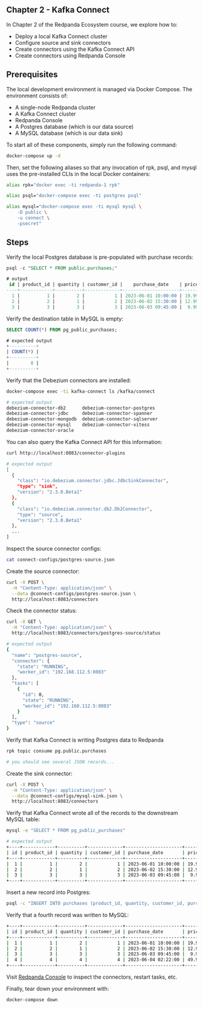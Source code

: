## Chapter 2 - Kafka Connect
In Chapter 2 of the Redpanda Ecosystem course, we explore how to:

- Deploy a local Kafka Connect cluster
- Configure source and sink connectors
- Create connectors using the Kafka Connect API
- Create connectors using Redpanda Console

## Prerequisites
The local development environment is managed via Docker Compose. The environment consists of:

- A single-node Redpanda cluster
- A Kafka Connect cluster
- Redpanda Console
- A Postgres database (which is our data source)
- A MySQL database (which is our data sink)

To start all of these components, simply run the following command:

```sh
docker-compose up -d
```

Then, set the following aliases so that any invocation of rpk, psql, and mysql uses the pre-installed CLIs in the local Docker containers:

```sh
alias rpk="docker exec -ti redpanda-1 rpk"

alias psql="docker-compose exec -ti postgres psql"

alias mysql="docker-compose exec -ti mysql mysql \
    -D public \
    -u connect \
    -psecret"
```

## Steps

Verify the local Postgres database is pre-populated with purchase records:

```sql
psql -c "SELECT * FROM public.purchases;"

# output
 id | product_id | quantity | customer_id |    purchase_date    | price | currency
----+------------+----------+-------------+---------------------+-------+----------
  1 |          1 |        2 |           1 | 2023-06-01 10:00:00 | 19.99 | USD
  2 |          2 |        1 |           2 | 2023-06-02 15:30:00 | 12.99 | USD
  3 |          3 |        3 |           3 | 2023-06-03 09:45:00 |  9.99 | US
```

Verify the destination table in MySQL is empty:

```sql
SELECT COUNT(*) FROM pg_public_purchases;

# expected output
+----------+
| COUNT(*) |
+----------+
|        0 |
+----------+
```

Verify that the Debezium connectors are installed:

```sh
docker-compose exec -ti kafka-connect ls /kafka/connect

# expected output
debezium-connector-db2	    debezium-connector-postgres
debezium-connector-jdbc     debezium-connector-spanner
debezium-connector-mongodb  debezium-connector-sqlserver
debezium-connector-mysql    debezium-connector-vitess
debezium-connector-oracle
```

You can also query the Kafka Connect API for this information:

```sh
curl http://localhost:8083/connector-plugins

# expected output
[
  {
    "class": "io.debezium.connector.jdbc.JdbcSinkConnector",
    "type": "sink",
    "version": "2.3.0.Beta1"
  },
  {
    "class": "io.debezium.connector.db2.Db2Connector",
    "type": "source",
    "version": "2.3.0.Beta1"
  },
  ...
]
```

Inspect the source connector configs:

```sh
cat connect-configs/postgres-source.json
```

Create the source connector:

```sh
curl -X POST \
  -H "Content-Type: application/json" \
  --data @connect-configs/postgres-source.json \
  http://localhost:8083/connectors
```

Check the connector status:

```sh
curl -X GET \
  -H "Content-Type: application/json" \
  http://localhost:8083/connectors/postgres-source/status

# expected output
{
  "name": "postgres-source",
  "connector": {
    "state": "RUNNING",
    "worker_id": "192.168.112.5:8083"
  },
  "tasks": [
    {
      "id": 0,
      "state": "RUNNING",
      "worker_id": "192.168.112.5:8083"
    }
  ],
  "type": "source"
}
```

Verify that Kafka Connect is writing Postgres data to Redpanda

```sh
rpk topic consume pg.public.purchases

# you should see several JSON records...
```

Create the sink connector:

```sh
curl -X POST \
  -H "Content-Type: application/json" \
  --data @connect-configs/mysql-sink.json \
  http://localhost:8083/connectors
```

Verify that Kafka Connect wrote all of the records to the downstream MySQL table:

```sh
mysql -e "SELECT * FROM pg_public_purchases"

# expected output
+----+------------+----------+-------------+---------------------+-------+----------+
| id | product_id | quantity | customer_id | purchase_date       | price | currency |
+----+------------+----------+-------------+---------------------+-------+----------+
|  1 |          1 |        2 |           1 | 2023-06-01 10:00:00 | 19.99 | USD      |
|  2 |          2 |        1 |           2 | 2023-06-02 15:30:00 | 12.99 | USD      |
|  3 |          3 |        3 |           3 | 2023-06-03 09:45:00 |  9.99 | USD      |
+----+------------+----------+-------------+---------------------+-------+----------+
```

Insert a new record into Postgres:

```sh
psql -c "INSERT INTO purchases (product_id, quantity, customer_id, purchase_date, price, currency) VALUES (4, 4, 4, '2023-06-04 02:22:00', 49.99, 'USD');"
```

Verify that a fourth record was written to MySQL:

```sh
+----+------------+----------+-------------+---------------------+-------+----------+
| id | product_id | quantity | customer_id | purchase_date       | price | currency |
+----+------------+----------+-------------+---------------------+-------+----------+
|  1 |          1 |        2 |           1 | 2023-06-01 10:00:00 | 19.99 | USD      |
|  2 |          2 |        1 |           2 | 2023-06-02 15:30:00 | 12.99 | USD      |
|  3 |          3 |        3 |           3 | 2023-06-03 09:45:00 |  9.99 | USD      |
|  4 |          4 |        4 |           4 | 2023-06-04 02:22:00 | 49.99 | USD      |
+----+------------+----------+-------------+---------------------+-------+----------+
```

Visit [Redpanda Console](http://localhost:8080/connect-clusters/demo) to inspect the connectors, restart tasks, etc.

Finally, tear down your environment with:

```sh
docker-compose down
```
